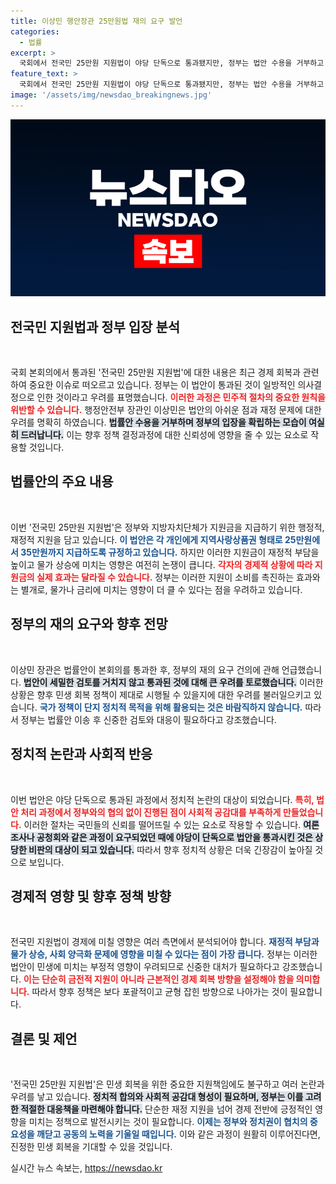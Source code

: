 ```yaml
---
title: 이상민 행안장관 25만원법 재의 요구 발언
categories:
  - 법률
excerpt: >
  국회에서 전국민 25만원 지원법이 야당 단독으로 통과됐지만, 정부는 법안 수용을 거부하고 재의 요구를 검토 중이다. 민생 회복 지원금을 둘러싼 찬반 논쟁이 불붙고 있다!
feature_text: >
  국회에서 전국민 25만원 지원법이 야당 단독으로 통과됐지만, 정부는 법안 수용을 거부하고 재의 요구를 검토 중이다. 민생 회복 지원금을 둘러싼 찬반 논쟁이 불붙고 있다!
image: '/assets/img/newsdao_breakingnews.jpg'
---
```


<p><img src="/assets/img/newsdao_breakingnews.jpg" alt="flaretime 속보" /></p>

<h2 data-ke-size="size26">전국민 지원법과 정부 입장 분석</h2>

<p data-ke-size="size16">&nbsp;</p>

<p>국회 본회의에서 통과된 '전국민 25만원 지원법'에 대한 내용은 최근 경제 회복과 관련하여 중요한 이슈로 떠오르고 있습니다. 정부는 이 법안이 통과된 것이 일방적인 의사결정으로 인한 것이라고 우려를 표명했습니다. <b><span style="color: #ee2323;">이러한 과정은 민주적 절차의 중요한 원칙을 위반할 수 있습니다.</span></b> 행정안전부 장관인 이상민은 법안의 아쉬운 점과 재정 문제에 대한 우려를 명확히 하였습니다. <b><span style="background-color: #21538527;">법률안 수용을 거부하며 정부의 입장을 확립하는 모습이 여실히 드러납니다.</span></b> 이는 향후 정책 결정과정에 대한 신뢰성에 영향을 줄 수 있는 요소로 작용할 것입니다.</p>

<h2 data-ke-size="size26">법률안의 주요 내용</h2>

<p data-ke-size="size16">&nbsp;</p>

<p>이번 '전국민 25만원 지원법'은 정부와 지방자치단체가 지원금을 지급하기 위한 행정적, 재정적 지원을 담고 있습니다. <b><span style="color: #1a5490;">이 법안은 각 개인에게 지역사랑상품권 형태로 25만원에서 35만원까지 지급하도록 규정하고 있습니다.</span></b> 하지만 이러한 지원금이 재정적 부담을 높이고 물가 상승에 미치는 영향은 여전히 논쟁이 큽니다. <b><span style="color: #ee2323;">각자의 경제적 상황에 따라 지원금의 실제 효과는 달라질 수 있습니다.</span></b> 정부는 이러한 지원이 소비를 촉진하는 효과와는 별개로, 물가나 금리에 미치는 영향이 더 클 수 있다는 점을 우려하고 있습니다.</p>

<h2 data-ke-size="size26">정부의 재의 요구와 향후 전망</h2>

<p data-ke-size="size16">&nbsp;</p>

<p>이상민 장관은 법률안이 본회의를 통과한 후, 정부의 재의 요구 건의에 관해 언급했습니다. <b><span style="background-color: #21538527;">법안이 세밀한 검토를 거치지 않고 통과된 것에 대해 큰 우려를 토로했습니다.</span></b> 이러한 상황은 향후 민생 회복 정책이 제대로 시행될 수 있을지에 대한 우려를 불러일으키고 있습니다. <b><span style="color: #1a5490;">국가 정책이 단지 정치적 목적을 위해 활용되는 것은 바람직하지 않습니다.</span></b> 따라서 정부는 법률안 이송 후 신중한 검토와 대응이 필요하다고 강조했습니다.</p>

<h2 data-ke-size="size26">정치적 논란과 사회적 반응</h2>

<p data-ke-size="size16">&nbsp;</p>

<p>이번 법안은 야당 단독으로 통과된 과정에서 정치적 논란의 대상이 되었습니다. <b><span style="color: #ee2323;">특히, 법안 처리 과정에서 정부와의 협의 없이 진행된 점이 사회적 공감대를 부족하게 만들었습니다.</span></b> 이러한 절차는 국민들의 신뢰를 떨어뜨릴 수 있는 요소로 작용할 수 있습니다. <b><span style="background-color: #21538527;">여론 조사나 공청회와 같은 과정이 요구되었던 때에 야당이 단독으로 법안을 통과시킨 것은 상당한 비판의 대상이 되고 있습니다.</span></b> 따라서 향후 정치적 상황은 더욱 긴장감이 높아질 것으로 보입니다.</p>

<h2 data-ke-size="size26">경제적 영향 및 향후 정책 방향</h2>

<p data-ke-size="size16">&nbsp;</p>

<p>전국민 지원법이 경제에 미칠 영향은 여러 측면에서 분석되어야 합니다. <b><span style="color: #1a5490;">재정적 부담과 물가 상승, 사회 양극화 문제에 영향을 미칠 수 있다는 점이 가장 큽니다.</span></b> 정부는 이러한 법안이 민생에 미치는 부정적 영향이 우려되므로 신중한 대처가 필요하다고 강조했습니다. <b><span style="color: #ee2323;">이는 단순히 금전적 지원이 아니라 근본적인 경제 회복 방향을 설정해야 함을 의미합니다.</span></b> 따라서 향후 정책은 보다 포괄적이고 균형 잡힌 방향으로 나아가는 것이 필요합니다.</p>

<h2 data-ke-size="size26">결론 및 제언</h2>

<p data-ke-size="size16">&nbsp;</p>

<p>'전국민 25만원 지원법'은 민생 회복을 위한 중요한 지원책임에도 불구하고 여러 논란과 우려를 낳고 있습니다. <b><span style="background-color: #21538527;">정치적 합의와 사회적 공감대 형성이 필요하며, 정부는 이를 고려한 적절한 대응책을 마련해야 합니다.</span></b> 단순한 재정 지원을 넘어 경제 전반에 긍정적인 영향을 미치는 정책으로 발전시키는 것이 필요합니다. <b><span style="color: #1a5490;">이제는 정부와 정치권이 협치의 중요성을 깨닫고 공동의 노력을 기울일 때입니다.</span></b> 이와 같은 과정이 원활히 이루어진다면, 진정한 민생 회복을 기대할 수 있을 것입니다.</p>
실시간 뉴스 속보는, <a href="https://newsdao.kr" rel="dofollow">https://newsdao.kr</a>


